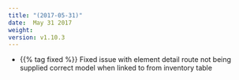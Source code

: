 ```yaml
---
title: "(2017-05-31)"
date:  May 31 2017
weight:
version: v1.10.3
---
```


- {{% tag fixed %}} Fixed issue with element detail route not being supplied correct model when linked to from inventory table
